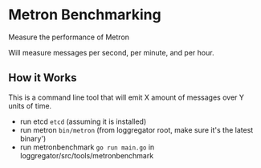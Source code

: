 # Metron Benchmarking

Measure the performance of Metron

Will measure messages per second, per minute, and per hour.

## How it Works

This is a command line tool that will emit X amount of messages over Y units of time.
* run etcd `etcd` (assuming it is installed)
* run metron `bin/metron` (from loggregator root, make sure it's the latest binary')
* run metronbenchmark `go run main.go` in loggregator/src/tools/metronbenchmark
